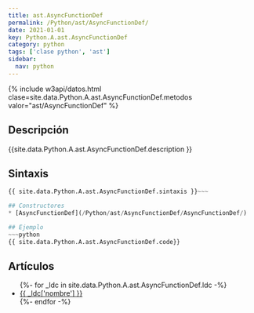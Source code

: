 ```yaml
---
title: ast.AsyncFunctionDef
permalink: /Python/ast/AsyncFunctionDef/
date: 2021-01-01
key: Python.A.ast.AsyncFunctionDef
category: python
tags: ['clase python', 'ast']
sidebar: 
  nav: python
---
```


{% include w3api/datos.html clase=site.data.Python.A.ast.AsyncFunctionDef.metodos valor="ast/AsyncFunctionDef" %}

## Descripción
{{site.data.Python.A.ast.AsyncFunctionDef.description }}

## Sintaxis
~~~python
{{ site.data.Python.A.ast.AsyncFunctionDef.sintaxis }}~~~

## Constructores
* [AsyncFunctionDef](/Python/ast/AsyncFunctionDef/AsyncFunctionDef/)

## Ejemplo
~~~python
{{ site.data.Python.A.ast.AsyncFunctionDef.code}}
~~~

## Artículos
<ul>
{%- for _ldc in site.data.Python.A.ast.AsyncFunctionDef.ldc -%}
   <li>
       <a href="{{_ldc['url'] }}">{{ _ldc['nombre'] }}</a>
   </li>
{%- endfor -%}
</ul>
